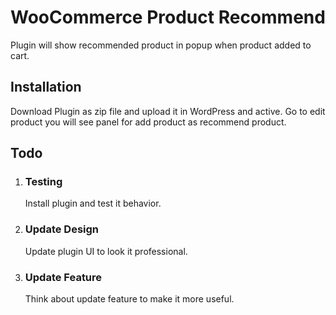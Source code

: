 # WooCommerce Product Recommend
Plugin will show recommended product in popup when product added to cart. 

## Installation 
Download Plugin as zip file and upload it in WordPress and active. 
Go to edit product you will see panel for add product as recommend product. 

## Todo

1. ### Testing
   Install plugin and test it behavior.

2. ### Update Design
   Update plugin UI to look it professional. 

3. ### Update Feature 
   Think about update feature to make it more useful. 